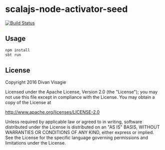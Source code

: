 # scalajs-node-activator-seed
[![Build Status](https://travis-ci.org/divanvisagie/scalajs-node-activator-seed.svg?branch=master)](https://travis-ci.org/divanvisagie/scalajs-node-activator-seed)

## Usage

```sh
npm install
sbt run
```
## License

Copyright 2016 Divan Visagie

Licensed under the Apache License, Version 2.0 (the "License");
you may not use this file except in compliance with the License.
You may obtain a copy of the License at

http://www.apache.org/licenses/LICENSE-2.0

Unless required by applicable law or agreed to in writing, software
distributed under the License is distributed on an "AS IS" BASIS,
WITHOUT WARRANTIES OR CONDITIONS OF ANY KIND, either express or implied.
See the License for the specific language governing permissions and
limitations under the License.
